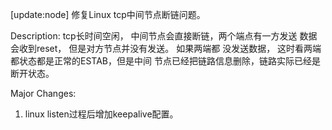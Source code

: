[update:node] 修复Linux tcp中间节点断链问题。

Description:
tcp长时间空闲， 中间节点会直接断链，两个端点有一方发送
数据会收到reset， 但是对方节点并没有发送。 如果两端都
没发送数据， 这时看两端都状态都是正常的ESTAB，但是中间
节点已经把链路信息删除，链路实际已经是断开状态。

Major Changes:
1. linux listen过程后增加keepalive配置。